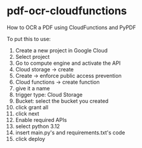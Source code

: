 # pdf-ocr-cloudfunctions
How to OCR a PDF using CloudFunctions and PyPDF

To put this to use:

1. Create a new project in Google Cloud
2. Select project
3. Go to compute engine and activate the API
4. Cloud storage -> create
5. Create -> enforce public access prevention
6. Cloud functions -> create function
7. give it a name
8. trigger type: Cloud Storage
9. Bucket: select the bucket you created
10. click grant all
11. click next
12. Enable required APIs
13. select python 3.12
14. insert main.py's and requirements.txt's code
15. click deploy
